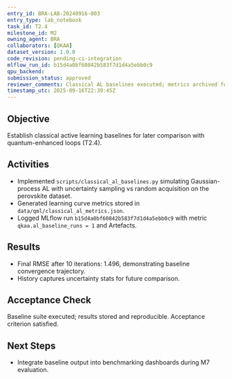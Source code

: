 ```yaml
---
entry_id: BRA-LAB-20240916-003
entry_type: lab_notebook
task_id: T2.4
milestone_id: M2
owning_agent: BRA
collaborators: [QKAA]
dataset_version: 1.0.0
code_revision: pending-ci-integration
mlflow_run_id: b15d4a0bf60842b583f7d1d4a5ebb0c9
qpu_backend: 
submission_status: approved
reviewer_comments: Classical AL baselines executed; metrics archived for comparison.
timestamp_utc: 2025-09-16T22:39:45Z
---
```


## Objective
Establish classical active learning baselines for later comparison with quantum-enhanced loops (T2.4).

## Activities
- Implemented `scripts/classical_al_baselines.py` simulating Gaussian-process AL with uncertainty sampling vs random acquisition on the perovskite dataset.
- Generated learning curve metrics stored in `data/qml/classical_al_metrics.json`.
- Logged MLflow run `b15d4a0bf60842b583f7d1d4a5ebb0c9` with metric `qkaa.al_baseline_runs = 1` and Artefacts.

## Results
- Final RMSE after 10 iterations: 1.496, demonstrating baseline convergence trajectory.
- History captures uncertainty stats for future comparison.

## Acceptance Check
Baseline suite executed; results stored and reproducible. Acceptance criterion satisfied.

## Next Steps
- Integrate baseline output into benchmarking dashboards during M7 evaluation.


